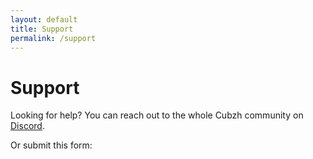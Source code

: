```yaml
---
layout: default
title: Support
permalink: /support
---
```


# Support

Looking for help? You can reach out to the whole Cubzh community on [Discord](https://discord.gg/blipgame).

Or submit this form:

<iframe data-tally-src="https://tally.so/embed/mVqoZg?hideTitle=1&transparentBackground=1&dynamicHeight=1" loading="lazy" width="100%" height="300" frameborder="0" marginheight="0" marginwidth="0" title="Contact form
"></iframe>
<script>var d=document,w="https://tally.so/widgets/embed.js",v=function(){"undefined"!=typeof Tally?Tally.loadEmbeds():d.querySelectorAll("iframe[data-tally-src]:not([src])").forEach((function(e){e.src=e.dataset.tallySrc}))};if("undefined"!=typeof Tally)v();else if(d.querySelector('script[src="'+w+'"]')==null){var s=d.createElement("script");s.src=w,s.onload=v,s.onerror=v,d.body.appendChild(s);}</script>